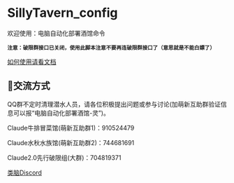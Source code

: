 **<h1>SillyTavern_config</h1>**

欢迎使用：电脑自动化部署酒馆命令

**`注意：破限群接口已关闭，使用此脚本注意不要再连破限群接口了（意思就是不能白嫖了）`**

[如何使用请看文档](https://sqivg8d05rm.feishu.cn/docx/MgyodBPmGoTHOAxqT4nc8yAJnRd#VpGYdo1EDosjycxaB0bc9eiGnWQ)


<h2>💬交流方式</h2>

QQ群不定时清理潜水人员，请各位积极提出问题或参与讨论(加萌新互助群验证信息可以报“电脑自动化部署酒馆-灵”)。

Claude牛排冒菜馆(萌新互助群1)：910524479

Claude水秋水族馆(萌新互助群2)：744681691 

Claude2.0先行破限组(大群)：704819371

[类脑Discord](https://discord.gg/DnrjFZfbz5)


